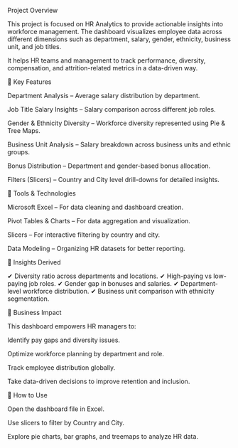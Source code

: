 Project Overview

This project is focused on HR Analytics to provide actionable insights into workforce management. The dashboard visualizes employee data across different dimensions such as department, salary, gender, ethnicity, business unit, and job titles.

It helps HR teams and management to track performance, diversity, compensation, and attrition-related metrics in a data-driven way.

🔹 Key Features

Department Analysis – Average salary distribution by department.

Job Title Salary Insights – Salary comparison across different job roles.

Gender & Ethnicity Diversity – Workforce diversity represented using Pie & Tree Maps.

Business Unit Analysis – Salary breakdown across business units and ethnic groups.

Bonus Distribution – Department and gender-based bonus allocation.

Filters (Slicers) – Country and City level drill-downs for detailed insights.

🔹 Tools & Technologies

Microsoft Excel – For data cleaning and dashboard creation.

Pivot Tables & Charts – For data aggregation and visualization.

Slicers – For interactive filtering by country and city.

Data Modeling – Organizing HR datasets for better reporting.

🔹 Insights Derived

✔ Diversity ratio across departments and locations.
✔ High-paying vs low-paying job roles.
✔ Gender gap in bonuses and salaries.
✔ Department-level workforce distribution.
✔ Business unit comparison with ethnicity segmentation.

🔹 Business Impact

This dashboard empowers HR managers to:

Identify pay gaps and diversity issues.

Optimize workforce planning by department and role.

Track employee distribution globally.

Take data-driven decisions to improve retention and inclusion.

🔹 How to Use

Open the dashboard file in Excel.

Use slicers to filter by Country and City.

Explore pie charts, bar graphs, and treemaps to analyze HR data.

